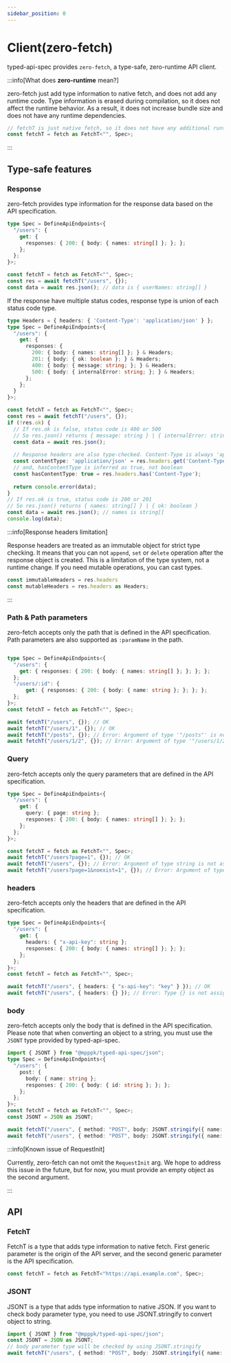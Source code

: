 ```yaml
---
sidebar_position: 0
---
```


# Client(zero-fetch)

typed-api-spec provides `zero-fetch`, a type-safe, zero-runtime API client.

:::info[What does **zero-runtime** mean?]

zero-fetch just add type information to native fetch, and does not add any runtime code.
Type information is erased during compilation, so it does not affect the runtime behavior.
As a result, it does not increase bundle size and does not have any runtime dependencies.

````typescript
// fetchT is just native fetch, so it does not have any additional runtime dependencies
const fetchT = fetch as FetchT<"", Spec>;
````

:::

## Type-safe features

### Response

zero-fetch provides type information for the response data based on the API specification.

```typescript
type Spec = DefineApiEndpoints<{
  "/users": {
    get: {
      responses: { 200: { body: { names: string[] }; }; };
    };
  };
}>;

const fetchT = fetch as FetchT<"", Spec>;
const res = await fetchT("/users", {});
const data = await res.json(); // data is { userNames: string[] }
```

If the response have multiple status codes, response type is union of each status code type.

```typescript
type Headers = { headers: { 'Content-Type': 'application/json' } };
type Spec = DefineApiEndpoints<{
  "/users": {
    get: {
      responses: {
        200: { body: { names: string[] }; } & Headers;
        201: { body: { ok: boolean }; } & Headers;
        400: { body: { message: string; }; } & Headers;
        500: { body: { internalError: string; }; } & Headers;
      };
    };
  }
}>;

const fetchT = fetch as FetchT<"", Spec>;
const res = await fetchT("/users", {});
if (!res.ok) {
  // If res.ok is false, status code is 400 or 500
  // So res.json() returns { message: string } | { internalError: string }
  const data = await res.json();
  
  // Response headers are also type-checked. Content-Type is always 'application/json'
  const contentType: 'application/json' = res.headers.get('Content-Type');
  // and, hasContentType is inferred as true, not boolean
  const hasContentType: true = res.headers.has('Content-Type');
  
  return console.error(data);
}
// If res.ok is true, status code is 200 or 201
// So res.json() returns { names: string[] } | { ok: boolean }
const data = await res.json(); // names is string[]
console.log(data);
```

:::info[Response headers limitation]

Response headers are treated as an immutable object for strict type checking.
It means that you can not `append`, `set` or `delete` operation after the response object is created.
This is a limitation of the type system, not a runtime change. If you need mutable operations, you can cast types.

```typescript
const immutableHeaders = res.headers
const mutableHeaders = res.headers as Headers;
```

:::


### Path & Path parameters

zero-fetch accepts only the path that is defined in the API specification.
Path parameters are also supported as `:paramName` in the path.

```typescript

type Spec = DefineApiEndpoints<{
  "/users": {
    get: { responses: { 200: { body: { names: string[] }; }; }; };
  };
  "/users/:id": {
      get: { responses: { 200: { body: { name: string }; }; }; };
  };
}>;
const fetchT = fetch as FetchT<"", Spec>;

await fetchT("/users", {}); // OK
await fetchT("/users/1", {}); // OK
await fetchT("/posts", {}); // Error: Argument of type '"/posts"' is not assignable to parameter of type '"/users" | "/users/:id"'.
await fetchT("/users/1/2", {}); // Error: Argument of type '"/users/1/2"' is not assignable to parameter of type '"/users" | "/users/:id"'.
```

### Query

zero-fetch accepts only the query parameters that are defined in the API specification.

```typescript
type Spec = DefineApiEndpoints<{
  "/users": {
    get: {
      query: { page: string };
      responses: { 200: { body: { names: string[] }; }; };
    };
  };
}>;

const fetchT = fetch as FetchT<"", Spec>;
await fetchT("/users?page=1", {}); // OK
await fetchT("/users", {}); // Error: Argument of type string is not assignable to parameter of type MissingQueryError<"page">
await fetchT("/users?page=1&noexist=1", {}); // Error: Argument of type string is not assignable to parameter of type ExcessiveQueryError<"noexist">
```

### headers

zero-fetch accepts only the headers that are defined in the API specification.

```typescript
type Spec = DefineApiEndpoints<{
  "/users": {
    get: {
      headers: { "x-api-key": string };
      responses: { 200: { body: { names: string[] }; }; };
    };
  };
}>;
const fetchT = fetch as FetchT<"", Spec>;

await fetchT("/users", { headers: { "x-api-key": "key" } }); // OK
await fetchT("/users", { headers: {} }); // Error: Type {} is not assignable to type '{ "x-api-key": string; }'.
```

### body

zero-fetch accepts only the body that is defined in the API specification.  
Please note that when converting an object to a string, you must use the `JSONT` type provided by typed-api-spec.

```typescript
import { JSONT } from "@mpppk/typed-api-spec/json";
type Spec = DefineApiEndpoints<{
  "/users": {
    post: {
      body: { name: string };
      responses: { 200: { body: { id: string }; }; };
    };
  };
}>;
const fetchT = fetch as FetchT<"", Spec>;
const JSONT = JSON as JSONT;

await fetchT("/users", { method: "POST", body: JSONT.stringify({ name: "name" }) }); // OK
await fetchT("/users", { method: "POST", body: JSONT.stringify({ name: 1 }) }); // Error: Type TypedString<{ userName: number; }> is not assignable to type TypedString<{ userName: string; }>
```

:::info[Known issue of RequestInit]

Currently, zero-fetch can not omit the `RequestInit` arg.
We hope to address this issue in the future, but for now, you must provide an empty object as the second argument.

:::


## API

### FetchT

FetchT is a type that adds type information to native fetch.
First generic parameter is the origin of the API server, and the second generic parameter is the API specification.

```typescript
const fetchT = fetch as FetchT<"https://api.example.com", Spec>;
```

### JSONT

JSONT is a type that adds type information to native JSON.
If you want to check body parameter type, you need to use JSONT.stringify to convert object to string.

```typescript
import { JSONT } from "@mpppk/typed-api-spec/json";
const JSONT = JSON as JSONT;
// body parameter type will be checked by using JSONT.stringify
await fetchT("/users", { method: "POST", body: JSONT.stringify({ name: "name" }) });
```


